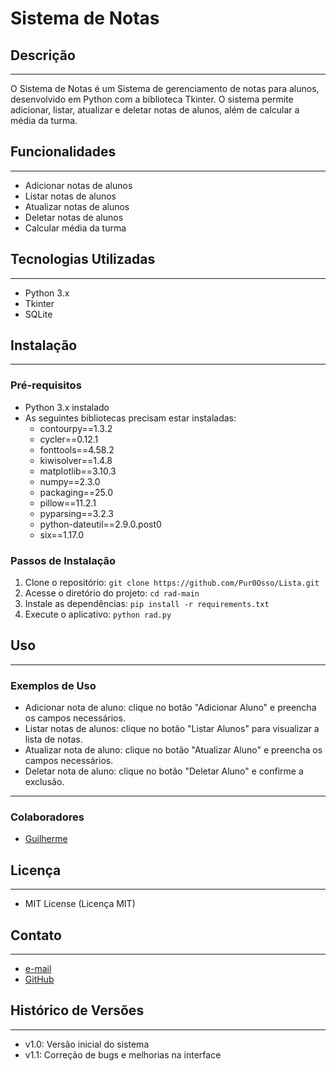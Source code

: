 # Sistema de Notas

## Descrição
---------------

O Sistema de Notas é um Sistema de gerenciamento de notas para alunos, desenvolvido em Python com a biblioteca Tkinter. O sistema permite adicionar, listar, atualizar e deletar notas de alunos, além de calcular a média da turma.

## Funcionalidades
-----------------

* Adicionar notas de alunos
* Listar notas de alunos
* Atualizar notas de alunos
* Deletar notas de alunos
* Calcular média da turma

## Tecnologias Utilizadas
-------------------------

* Python 3.x
* Tkinter
* SQLite

## Instalação
-------------

### Pré-requisitos

* Python 3.x instalado
* As seguintes bibliotecas precisam estar instaladas:
	+ contourpy==1.3.2
	+ cycler==0.12.1
	+ fonttools==4.58.2
	+ kiwisolver==1.4.8
	+ matplotlib==3.10.3
	+ numpy==2.3.0
	+ packaging==25.0
	+ pillow==11.2.1
	+ pyparsing==3.2.3
	+ python-dateutil==2.9.0.post0
	+ six==1.17.0

### Passos de Instalação

1. Clone o repositório: `git clone https://github.com/Pur0Osso/Lista.git`
2. Acesse o diretório do projeto: `cd rad-main`
3. Instale as dependências: `pip install -r requirements.txt`
4. Execute o aplicativo: `python rad.py`

## Uso
-----

### Exemplos de Uso

* Adicionar nota de aluno: clique no botão "Adicionar Aluno" e preencha os campos necessários.
* Listar notas de alunos: clique no botão "Listar Alunos" para visualizar a lista de notas.
* Atualizar nota de aluno: clique no botão "Atualizar Aluno" e preencha os campos necessários.
* Deletar nota de aluno: clique no botão "Deletar Aluno" e confirme a exclusão.

-------------

### Colaboradores

* [Guilherme](https://github.com/XingKent)

## Licença
-------

* MIT License (Licença MIT)
##

## Contato
-------

* [e-mail](mailto:Kcyzera@gmail.com)
* [GitHub](https://github.com/Pur0Osso)

## Histórico de Versões
----------------------

* v1.0: Versão inicial do sistema
* v1.1: Correção de bugs e melhorias na interface
